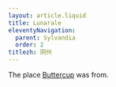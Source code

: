 ```yaml
---
layout: article.liquid
title: Lunarale
eleventyNavigation:
  parent: Sylvandia
  order: 2
titlezh: 阴州
---
```


The place [Buttercup](/characters/buttercup/) was from.
